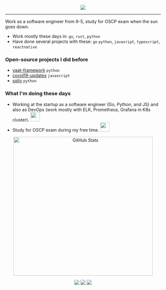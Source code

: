 <p align="center">
  <img src="https://media.giphy.com/media/WKdWA04KRn58A/giphy.gif">
</p>

---

Work as a software engineer from 9-5, study for OSCP exam when the sun goes down.

- Work mostly these days in: `go`, `rust`, `python`
- Have done several projects with these: `go` `python`, `javasript`, `typescript`, `reactnative`

### Open-source projects I did before

- [yaat-framework](https://github.com/yaat-project/yaat) `python`
- [covid19-updates](https://github.com/the-robot/covid19-updates) `javascript`
- [sqliv](https://github.com/the-robot/sqliv) `python`

### What I'm doing these days

- Working at the startup as a software engineer (Go, Python, and JS) and also as DevOps (work mostly with ELK, Prometheus, Grafana in K8s cluster). <img src="https://media.giphy.com/media/WUlplcMpOCEmTGBtBW/giphy.gif" width="30"> 
- Study for OSCP exam during my free time. <img src="https://media4.giphy.com/media/j2MdR1QwTi7iX6l3sd/giphy.gif" width="30">

<p align="center"><img src="https://github-readme-stats.vercel.app/api?username=the-robot&amp;show_icons=true&theme=merko" alt="GitHub Stats" width="450"></p>
<p align="center">
  <a href="https://github.com/the-robot"><img src="https://img.shields.io/github/followers/the-robot?color=%2365B57B&logoColor=65B57B&logo=github&style=for-the-badge"></a>
  <a href="https://leetcode.com/the-robot/"><img src="https://img.shields.io/badge/dynamic/json?style=for-the-badge&labelColor=black&color=%23ffa116&label=Solved&query=solved&url=https%3A%2F%2Fleetcode-badge.vercel.app%2Fapi%2Fusers%2Fthe-robot&logo=leetcode&logoColor=yellow"/></a>
  <a href="mailto:khant.dev@protonmail.com"><img src="https://img.shields.io/badge/Email-khant.dev%40protonmail.com-lightblue?style=for-the-badge"/></a>
</p>
